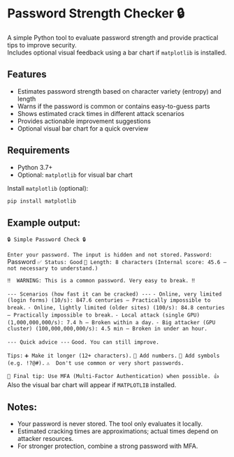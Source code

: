 # Password Strength Checker 🔒

A simple Python tool to evaluate password strength and provide practical tips to improve security.  
Includes optional visual feedback using a bar chart if `matplotlib` is installed.

## Features
- Estimates password strength based on character variety (entropy) and length
- Warns if the password is common or contains easy-to-guess parts
- Shows estimated crack times in different attack scenarios
- Provides actionable improvement suggestions
- Optional visual bar chart for a quick overview

## Requirements
- Python 3.7+
- Optional: `matplotlib` for visual bar chart

Install `matplotlib` (optional):

```bash
pip install matplotlib
```

## Example output:

```🔒 Simple Password Check 🔒```

```Enter your password. The input is hidden and not stored.```
```Password:``` Password
```✅ Status: Good```
```🔢 Length: 8 characters```
```(Internal score: 45.6 — not necessary to understand.)```

```‼️  WARNING: This is a common password. Very easy to break. ‼️```

```--- Scenarios (how fast it can be cracked) ---```
```- Online, very limited (login forms) (10/s): 847.6 centuries — Practically impossible to break.```
```- Online, lightly limited (older sites) (100/s): 84.8 centuries — Practically impossible to break.```
```- Local attack (single GPU) (1,000,000,000/s): 7.4 h — Broken within a day.```
```- Big attacker (GPU cluster) (100,000,000,000/s): 4.5 min — Broken in under an hour.```

```--- Quick advice ---```
```Good. You can still improve.```

```Tips:```
```➕ Make it longer (12+ characters).```
```🔢 Add numbers.```
```🔣 Add symbols (e.g. !?@#).```
```⚠️  Don't use common or very short passwords.```

```🔐 Final tip: Use MFA (Multi-Factor Authentication) when possible. 👍```
Also the visual bar chart will appear if `MATPLOTLIB` installed.

## Notes:

- Your password is never stored. The tool only evaluates it locally.
- Estimated cracking times are approximations; actual times depend on attacker resources.
- For stronger protection, combine a strong password with MFA.
